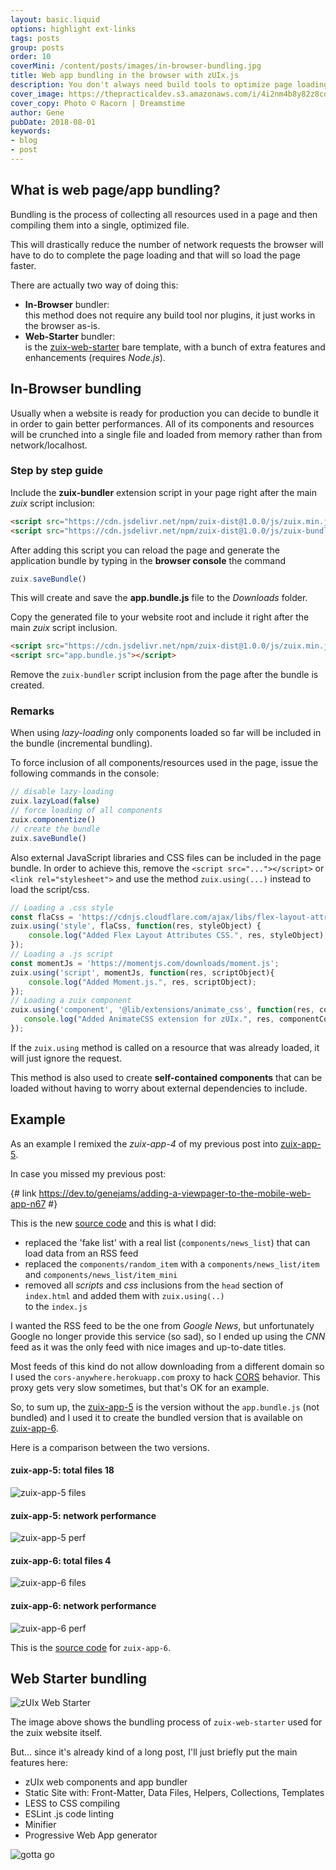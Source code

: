 ```yaml
---
layout: basic.liquid
options: highlight ext-links
tags: posts
group: posts
order: 10
coverMini: /content/posts/images/in-browser-bundling.jpg
title: Web app bundling in the browser with zUIx.js
description: You don't always need build tools to optimize page loading
cover_image: https://thepracticaldev.s3.amazonaws.com/i/4i2nm4b8y82z8cdkhnyg.jpg
cover_copy: Photo © Racorn | Dreamstime
author: Gene
pubDate: 2018-08-01
keywords:
- blog
- post
---
```


## What is web page/app bundling?

Bundling is the process of collecting all resources used in a page and then compiling them into a single, optimized file.

This will drastically reduce the number of network requests the browser will have to do to complete the page loading and
that will so load the page faster.

There are actually two way of doing this:

- **In-Browser** bundler:  
  this method does not require any build tool nor plugins, it just works in the browser as-is.
- **Web-Starter** bundler:  
  is the [zuix-web-starter](https://github.com/zuixjs/zuix-web-starter) bare template, with a bunch of extra features and enhancements (requires *Node.js*).


## In-Browser bundling

Usually when a website is ready for production you can decide to bundle it in order to gain better performances. All of
its components and resources will be crunched into a single file and loaded from memory rather than from network/localhost.

### Step by step guide

Include the **zuix-bundler** extension script in your page right after the main *zuix* script inclusion:

```html
<script src="https://cdn.jsdelivr.net/npm/zuix-dist@1.0.0/js/zuix.min.js"></script>
<script src="https://cdn.jsdelivr.net/npm/zuix-dist@1.0.0/js/zuix-bundler.min.js"></script>
```

After adding this script you can reload the page and generate the application bundle by typing in the **browser console**
the command

```javascript
zuix.saveBundle()
```

This will create and save the **app.bundle.js** file to the *Downloads* folder.

Copy the generated file to your website root and include it right after the main *zuix* script inclusion.

```html
<script src="https://cdn.jsdelivr.net/npm/zuix-dist@1.0.0/js/zuix.min.js"></script>
<script src="app.bundle.js"></script>
```

Remove the `zuix-bundler` script inclusion from the page after the bundle is created.


### Remarks

When using *lazy-loading* only components loaded so far will be included in the bundle (incremental bundling).

To force inclusion of all components/resources used in the page, issue the following commands in the console:

```javascript
// disable lazy-loading
zuix.lazyLoad(false)
// force loading of all components
zuix.componentize()
// create the bundle
zuix.saveBundle()
```

Also external JavaScript libraries and CSS files can be included in the page bundle. In order to achieve this, remove
the `<script src="..."></script>` or `<link rel="stylesheet">` and use the method `zuix.using(...)` instead to load the
script/css.

```javascript
// Loading a .css style
const flaCss = 'https://cdnjs.cloudflare.com/ajax/libs/flex-layout-attribute/1.0.3/css/flex-layout-attribute.min.css';
zuix.using('style', flaCss, function(res, styleObject) {
    console.log("Added Flex Layout Attributes CSS.", res, styleObject);
});
// Loading a .js script
const momentJs = 'https://momentjs.com/downloads/moment.js';
zuix.using('script', momentJs, function(res, scriptObject){
    console.log("Added Moment.js.", res, scriptObject);
});
// Loading a zuix component
zuix.using('component', '@lib/extensions/animate_css', function(res, componentContext){
   console.log("Added AnimateCSS extension for zUIx.", res, componentContext);
});
```

If the `zuix.using` method is called on a resource that was already loaded, it will just ignore the request.

This method is also used to create **self-contained components** that can be loaded without having to worry about external
dependencies to include.

## Example

As an example I remixed the *zuix-app-4* of my previous post into [zuix-app-5](https://zuix-app-5.glitch.me).

In case you missed my previous post:

{# link https://dev.to/genejams/adding-a-viewpager-to-the-mobile-web-app-n67 #}

This is the new [source code](https://glitch.com/edit/#!/zuix-app-5) and this is what I did:

- replaced the 'fake list' with a real list (`components/news_list`) that can load data from an RSS feed
- replaced the `components/random_item` with a `components/news_list/item` and `components/news_list/item_mini`
- removed all *scripts* and *css* inclusions from the `head` section of `index.html` and added them with `zuix.using(..)`  
  to the `index.js`

I wanted the RSS feed to be the one from *Google News*, but unfortunately Google no longer provide this service (so sad),
so I ended up using the *CNN* feed as it was the only feed with nice images and up-to-date titles.

Most feeds of this kind do not allow downloading from a different domain so I used the `cors-anywhere.herokuapp.com` proxy
to hack [CORS](https://en.wikipedia.org/wiki/Cross-origin_resource_sharing) behavior. This proxy gets very slow sometimes,
but that's OK for an example.

So, to sum up, the [zuix-app-5](https://zuix-app-5.glitch.me) is the version without the `app.bundle.js` (not bundled)
and I used it to create the bundled version that is available on [zuix-app-6](https://zuix-app-6.glitch.me).

Here is a comparison between the two versions.

#### zuix-app-5: total files **18**

![zuix-app-5 files](https://thepracticaldev.s3.amazonaws.com/i/g02hdgw86q2nfivsfhzu.png)

#### zuix-app-5: network performance

![zuix-app-5 perf](https://thepracticaldev.s3.amazonaws.com/i/2gk48dshoa4zok3rh1z4.png)


#### zuix-app-6: total files **4**

![zuix-app-6 files](https://thepracticaldev.s3.amazonaws.com/i/e6g0ex68dmf08msb41rf.png)

#### zuix-app-6: network performance

![zuix-app-6 perf](https://thepracticaldev.s3.amazonaws.com/i/ysapo252grk4t7g2xa4p.png)

This is the [source code](https://glitch.com/edit/#!/zuix-app-6) for `zuix-app-6`.


## Web Starter bundling

![zUIx Web Starter](https://thepracticaldev.s3.amazonaws.com/i/wkumb20jphd5k5a8mt22.gif)

The image above shows the bundling process of `zuix-web-starter` used for the zuix website itself.

But... since it's already kind of a long post, I'll just briefly put the main features here:

- zUIx web components and app bundler
- Static Site with: Front-Matter, Data Files, Helpers, Collections, Templates
- LESS to CSS compiling
- ESLint .js code linting
- Minifier
- Progressive Web App generator

![gotta go](https://media.giphy.com/media/3o7btYYfqOuQAz7SYE/giphy.gif)
